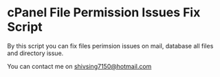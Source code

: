 # cPanel File Permission Issues Fix Script
By this script you can fix files perimsion issues on mail, database all files and directory issue.

You can contact me on shivsing7150@hotmail.com
